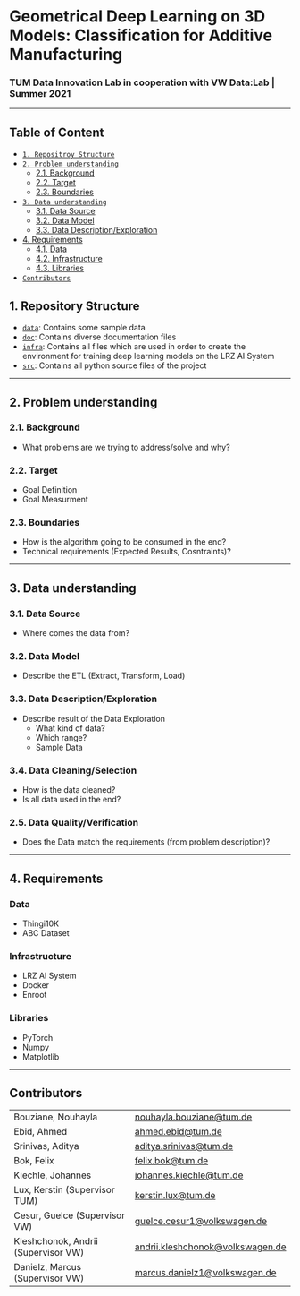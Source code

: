 # Geometrical Deep Learning on 3D Models: Classification for Additive Manufacturing
### TUM Data Innovation Lab in cooperation with VW Data:Lab | Summer 2021

---
## Table of Content

- [`1. Repositroy Structure`](#1-repository-structure)
- [`2. Problem understanding`](#2-project-outline)
    - [2.1. Background](#11-business-background)
    - [2.2. Target](#12-target)
    - [2.3. Boundaries](#13-business-boundaries)
- [`3. Data understanding`](#3-data-understanding)
    - [3.1. Data Source](#21-data-source)
    - [3.2. Data Model](#22-data-model)
    - [3.3. Data Description/Exploration](#23-data-descriptionexploration)
- [4. Requirements](#4-requirements)
    - [4.1. Data](#41-data)
    - [4.2. Infrastructure](#42-infrastructure)
    - [4.3. Libraries](#43-libraries)
- [`Contributors`](#contributors)


## 1. Repository Structure
- [`data`](/data): Contains some sample data
- [`doc`](/doc): Contains diverse documentation files
- [`infra`](/infra): Contains all files which are used in order to create the environment for training deep learning models on the LRZ AI System
- [`src`](/src): Contains all python source files of the project

---

## 2. Problem understanding

### 2.1. Background

- What problems are we trying to address/solve and why?

### 2.2. Target    

- Goal Definition
- Goal Measurment

### 2.3. Boundaries

- How is the algorithm going to be consumed in the end?
- Technical requirements (Expected Results, Cosntraints)?

---

## 3. Data understanding

### 3.1. Data Source

- Where comes the data from?

### 3.2. Data Model

- Describe the ETL (Extract, Transform, Load)

### 3.3. Data Description/Exploration

- Describe result of the Data Exploration
    - What kind of data?
    - Which range?
    - Sample Data

### 3.4. Data Cleaning/Selection

- How is the data cleaned? 
- Is all data used in the end?


### 2.5. Data Quality/Verification

- Does the Data match the requirements (from problem description)?

---

## 4. Requirements

### Data
- Thingi10K
- ABC Dataset

### Infrastructure
- LRZ AI System
- Docker 
- Enroot

### Libraries
- PyTorch
- Numpy
- Matplotlib

---

## Contributors

|                                     |                                  |
| ----------------------------------- | -------------------------------- |
| Bouziane, Nouhayla                  | nouhayla.bouziane@tum.de         |
| Ebid, Ahmed                         | ahmed.ebid@tum.de                |
| Srinivas, Aditya                    | aditya.srinivas@tum.de           |
| Bok, Felix                          | felix.bok@tum.de                 |
| Kiechle, Johannes                   | johannes.kiechle@tum.de          |
| Lux, Kerstin (Supervisor TUM)       | kerstin.lux@tum.de               |
| Cesur, Guelce (Supervisor VW)       | guelce.cesur1@volkswagen.de      |
| Kleshchonok, Andrii (Supervisor VW) | andrii.kleshchonok@volkswagen.de |
| Danielz, Marcus (Supervisor VW)     | marcus.danielz1@volkswagen.de    |
